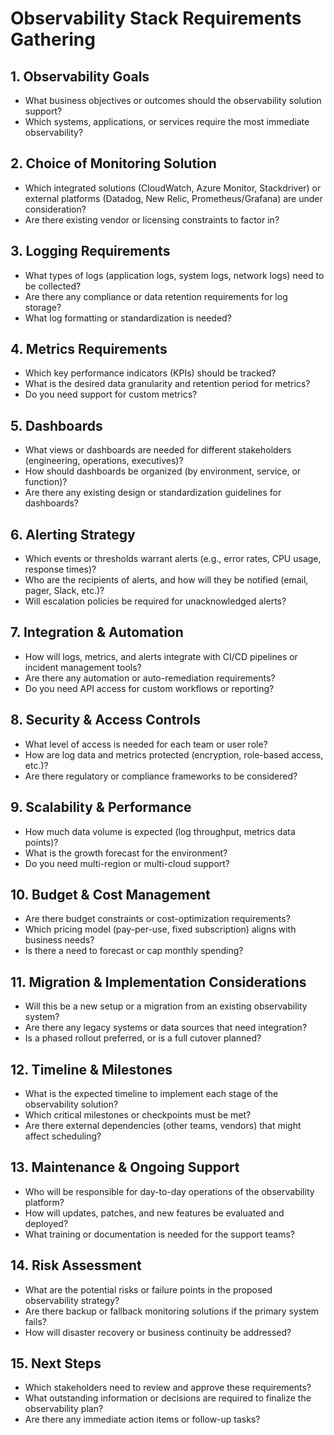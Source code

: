 # Observability Stack Requirements Gathering

## 1. Observability Goals
- What business objectives or outcomes should the observability solution support?
- Which systems, applications, or services require the most immediate observability?

## 2. Choice of Monitoring Solution
- Which integrated solutions (CloudWatch, Azure Monitor, Stackdriver) or external platforms (Datadog, New Relic, Prometheus/Grafana) are under consideration?
- Are there existing vendor or licensing constraints to factor in?

## 3. Logging Requirements
- What types of logs (application logs, system logs, network logs) need to be collected?
- Are there any compliance or data retention requirements for log storage?
- What log formatting or standardization is needed?

## 4. Metrics Requirements
- Which key performance indicators (KPIs) should be tracked?
- What is the desired data granularity and retention period for metrics?
- Do you need support for custom metrics?

## 5. Dashboards
- What views or dashboards are needed for different stakeholders (engineering, operations, executives)?
- How should dashboards be organized (by environment, service, or function)?
- Are there any existing design or standardization guidelines for dashboards?

## 6. Alerting Strategy
- Which events or thresholds warrant alerts (e.g., error rates, CPU usage, response times)?
- Who are the recipients of alerts, and how will they be notified (email, pager, Slack, etc.)?
- Will escalation policies be required for unacknowledged alerts?

## 7. Integration & Automation
- How will logs, metrics, and alerts integrate with CI/CD pipelines or incident management tools?
- Are there any automation or auto-remediation requirements?
- Do you need API access for custom workflows or reporting?

## 8. Security & Access Controls
- What level of access is needed for each team or user role?
- How are log data and metrics protected (encryption, role-based access, etc.)?
- Are there regulatory or compliance frameworks to be considered?

## 9. Scalability & Performance
- How much data volume is expected (log throughput, metrics data points)?
- What is the growth forecast for the environment?
- Do you need multi-region or multi-cloud support?

## 10. Budget & Cost Management
- Are there budget constraints or cost-optimization requirements?
- Which pricing model (pay-per-use, fixed subscription) aligns with business needs?
- Is there a need to forecast or cap monthly spending?

## 11. Migration & Implementation Considerations
- Will this be a new setup or a migration from an existing observability system?
- Are there any legacy systems or data sources that need integration?
- Is a phased rollout preferred, or is a full cutover planned?

## 12. Timeline & Milestones
- What is the expected timeline to implement each stage of the observability solution?
- Which critical milestones or checkpoints must be met?
- Are there external dependencies (other teams, vendors) that might affect scheduling?

## 13. Maintenance & Ongoing Support
- Who will be responsible for day-to-day operations of the observability platform?
- How will updates, patches, and new features be evaluated and deployed?
- What training or documentation is needed for the support teams?

## 14. Risk Assessment
- What are the potential risks or failure points in the proposed observability strategy?
- Are there backup or fallback monitoring solutions if the primary system fails?
- How will disaster recovery or business continuity be addressed?

## 15. Next Steps
- Which stakeholders need to review and approve these requirements?
- What outstanding information or decisions are required to finalize the observability plan?
- Are there any immediate action items or follow-up tasks?

